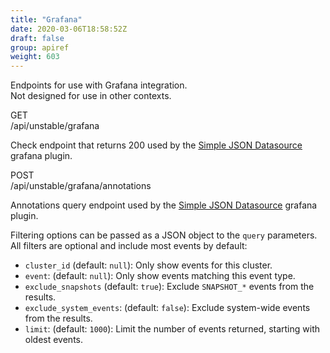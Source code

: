 ```yaml
---
title: "Grafana"
date: 2020-03-06T18:58:52Z
draft: false
group: apiref
weight: 603
---
```


Endpoints for use with Grafana integration.  
Not designed for use in other contexts.


<div class="rest">
  <div class="method get">GET</div>
  <div class="url get">/api/unstable/grafana</div>
  <div class="desc get rtl"></div>
</div>

Check endpoint that returns 200 used by the
[Simple JSON Datasource](https://grafana.com/plugins/grafana-simple-json-datasource)
grafana plugin.


<div class="rest">
  <div class="method post">POST</div>
  <div class="url post">/api/unstable/grafana/annotations</div>
  <div class="desc post rtl"></div>
</div>

Annotations query endpoint used by the
[Simple JSON Datasource](https://grafana.com/plugins/grafana-simple-json-datasource)
grafana plugin.

Filtering options can be passed as a JSON object to the `query` parameters.  
All filters are optional and include most events by default:

  * `cluster_id` (default: `null`): Only show events for this cluster.
  * `event`: (default: `null`): Only show events matching this event type.
  * `exclude_snapshots` (default: `true`): Exclude `SNAPSHOT_*` events from the results.
  * `exclude_system_events`: (default: `false`): Exclude system-wide events from the results.
  * `limit`: (default: `1000`): Limit the number of events returned, starting with oldest events.
